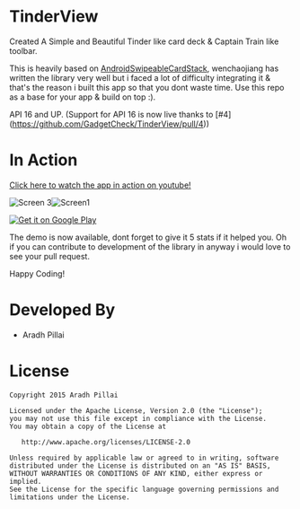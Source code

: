 TinderView
========

Created A Simple and Beautiful Tinder like card deck & Captain Train like toolbar.

This is heavily based on [AndroidSwipeableCardStack](https://github.com/wenchaojiang/AndroidSwipeableCardStack), wenchaojiang has written the library very well but i faced a lot of difficulty integrating it & that's the reason i built this app so that you dont waste time. Use this repo as a base for your app & build on top :).

API 16 and UP. (Support for API 16 is now live thanks to [#4] (https://github.com/GadgetCheck/TinderView/pull/4)) 

In Action 
=========

[Click here to watch the app in action on youtube!](https://youtu.be/ccnkq9HmyVY)

![Screen 3](http://s4.postimg.org/x9bamw3yl/image.png)![Screen1](http://s4.postimg.org/7b7oguyh9/image.png)

<a href="https://play.google.com/store/apps/details?id=com.tinderview">
  <img alt="Get it on Google Play"
       src="https://developer.android.com/images/brand/en_generic_rgb_wo_60.png" />
</a> 

The demo is now available, dont forget to give it 5 stats if it helped you. Oh if you can contribute to development of the library in anyway i would love to see your pull request. 

Happy Coding! 

Developed By
============

* Aradh Pillai 


License
=======

    Copyright 2015 Aradh Pillai

    Licensed under the Apache License, Version 2.0 (the "License");
    you may not use this file except in compliance with the License.
    You may obtain a copy of the License at

       http://www.apache.org/licenses/LICENSE-2.0

    Unless required by applicable law or agreed to in writing, software
    distributed under the License is distributed on an "AS IS" BASIS,
    WITHOUT WARRANTIES OR CONDITIONS OF ANY KIND, either express or implied.
    See the License for the specific language governing permissions and
    limitations under the License.


